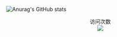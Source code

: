 
![Anurag's GitHub stats](https://github-readme-stats.vercel.app/api?username=askll-star&show_icons=true&theme=holi)

<p align="center"> 
  访问次数<br>
  <img src="https://profile-counter.glitch.me/askll-star/count.svg" />
</p>